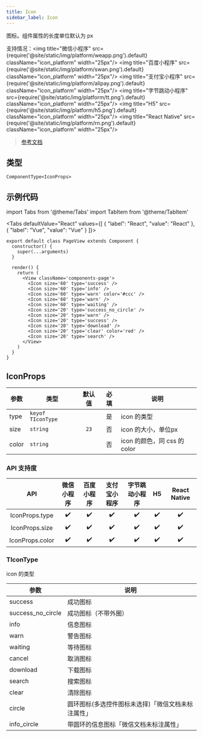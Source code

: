 ```yaml
---
title: Icon
sidebar_label: Icon
---
```


图标。组件属性的长度单位默认为 px

支持情况：<img title="微信小程序" src={require('@site/static/img/platform/weapp.png').default} className="icon_platform" width="25px"/> <img title="百度小程序" src={require('@site/static/img/platform/swan.png').default} className="icon_platform" width="25px"/> <img title="支付宝小程序" src={require('@site/static/img/platform/alipay.png').default} className="icon_platform" width="25px"/> <img title="字节跳动小程序" src={require('@site/static/img/platform/tt.png').default} className="icon_platform" width="25px"/> <img title="H5" src={require('@site/static/img/platform/h5.png').default} className="icon_platform" width="25px"/> <img title="React Native" src={require('@site/static/img/platform/rn.png').default} className="icon_platform" width="25px"/>

> [参考文档](https://developers.weixin.qq.com/miniprogram/dev/component/icon.html)

## 类型

```tsx
ComponentType<IconProps>
```

## 示例代码

import Tabs from '@theme/Tabs'
import TabItem from '@theme/TabItem'

<Tabs
  defaultValue="React"
  values={[
  {
    "label": "React",
    "value": "React"
  },
  {
    "label": "Vue",
    "value": "Vue"
  }
]}>
<TabItem value="React">

```tsx
export default class PageView extends Component {
  constructor() {
    super(...arguments)
  }

  render() {
    return (
      <View className='components-page'>
        <Icon size='60' type='success' />
        <Icon size='60' type='info' />
        <Icon size='60' type='warn' color='#ccc' />
        <Icon size='60' type='warn' />
        <Icon size='60' type='waiting' />
        <Icon size='20' type='success_no_circle' />
        <Icon size='20' type='warn' />
        <Icon size='20' type='success' />
        <Icon size='20' type='download' />
        <Icon size='20' type='clear' color='red' />
        <Icon size='20' type='search' />
      </View>
    )
  }
}
```
</TabItem>
<TabItem value="Vue">

<template>
  <view class="components-page">
    <icon size="60" type="success" />
    <icon size="60" type="info" />
    <icon size="60" type="warn" color="#ccc" />
    <icon size="60" type="warn" />
    <icon size="60" type="waiting" />
    <icon size="20" type="success_no_circle" />
    <icon size="20" type="warn" />
    <icon size="20" type="success" />
    <icon size="20" type="download" />
    <icon size="20" type="clear" color="red" />
    <icon size="20" type="search" />
  </view>
</template>
</TabItem>
</Tabs>

## IconProps

| 参数 | 类型 | 默认值 | 必填 | 说明 |
| --- | --- | :---: | :---: | --- |
| type | `keyof TIconType` |  | 是 | icon 的类型 |
| size | `string` | `23` | 否 | icon 的大小，单位px |
| color | `string` |  | 否 | icon 的颜色，同 css 的 color |

### API 支持度

| API | 微信小程序 | 百度小程序 | 支付宝小程序 | 字节跳动小程序 | H5 | React Native |
| :---: | :---: | :---: | :---: | :---: | :---: | :---: |
| IconProps.type | ✔️ | ✔️ | ✔️ | ✔️ | ✔️ | ✔️ |
| IconProps.size | ✔️ | ✔️ | ✔️ | ✔️ | ✔️ | ✔️ |
| IconProps.color | ✔️ | ✔️ | ✔️ | ✔️ | ✔️ | ✔️ |

### TIconType

icon 的类型

| 参数 | 说明 |
| --- | --- |
| success | 成功图标 |
| success_no_circle | 成功图标（不带外圈） |
| info | 信息图标 |
| warn | 警告图标 |
| waiting | 等待图标 |
| cancel | 取消图标 |
| download | 下载图标 |
| search | 搜索图标 |
| clear | 清除图标 |
| circle | 圆环图标(多选控件图标未选择)「微信文档未标注属性」 |
| info_circle | 带圆环的信息图标「微信文档未标注属性」 |
